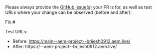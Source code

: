 Please always provide the [GitHub issue(s)](../issues) your PR is for, as well as test URLs where your change can be observed (before and after):

Fix #<gh-issue-id>

Test URLs:
- Before: https://main--aem-project--brijesh0912.aem.live/
- After: https://<branch>--aem-project--brijesh0912.aem.live/
